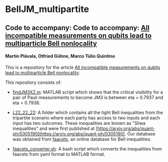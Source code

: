 # BellJM_multipartite

## Code to accompany: Code to accompany: [All incompatible measurements on qubits lead to multiparticle Bell nonlocality](https://arxiv.org/abs/2403.10564)

#### Martin Plávala, Otfried Gühne, Marco Túlio Quintino


This is a repository for the article [All incompatible measurements on qubits lead to multiparticle Bell nonlocality](https://arxiv.org/abs/2403.10564).

This repository consists of:

- [findJM3XZ.m](https://github.com/mtcq/BellJM_multipartite/blob/main/findJM3XZ.m):
MATLAB script which shows that the critical visibility for a pair of Pauli measurements to become JM3 is between eta = 0.7937 and eta = 0.7938.

- [L22_22_22](https://github.com/mtcq/BellJM_multipartite/tree/main/L22_22_22):
A folder which contains all the tight Bell inequalities from the tripartite scenario where each party has access to two inputs and each input has two outcomes. These inequalities are known as "Sliwa inequalities" and were first published at [https://arxiv.org/abs/quant-ph/0305190](https://arxiv.org/abs/quant-ph/0305190).
Our database was obtained from [faacets](https://github.com/denisrosset/faacets-data/tree/master/solved/L22_22_22), an online database for Bell inequalities.

- [faacets_converter.sh](https://github.com/mtcq/BellJM_multipartite/blob/main/L22_22_22/faacets_converter.sh):
  A bash script which converts the inequalities from faacets from yaml format to MATLAB format. 
